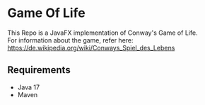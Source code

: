 
# **Game Of Life**

This Repo is a JavaFX implementation of Conway's Game of Life.  
For information about the game, refer here: https://de.wikipedia.org/wiki/Conways_Spiel_des_Lebens


## Requirements
* Java 17  
* Maven